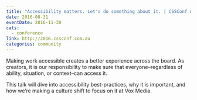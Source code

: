 ```yaml
---
title: "Accessibility matters. Let's do something about it. | CSSConf Australia"
date: 2016-08-31
eventDate: 2016-11-30
cats:
  - conference
link: http://2016.cssconf.com.au
categories: community
---
```


Making work accessible creates a better experience across the board. As creators, it is our responsibility to make sure that everyone–regardless of ability, situation, or context–can access it.

This talk will dive into accessibility best-practices, why it is important, and how we’re making a culture shift to focus on it at Vox Media.